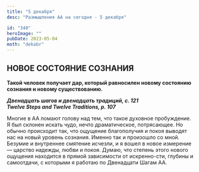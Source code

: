 ```yaml
---
title: "5 декабря"
desc: "Размышления АА на сегодня - 5 декабря"

id: "340"
heroImage: ""
pubDate: 2023-05-04
moth: "dekabr"
---
```


## НОВОЕ СОСТОЯНИЕ СОЗНАНИЯ

**Такой человек получает дар, который равносилен новому состоянию сознания и
новому существованию.**

**_Двенадцать шагов и двенадцать традиций, с. 121  
Twelve Steps and Twelve Traditions, p. 107_**

Многие в АА ломают голову над тем, что такое духовное пробуждение. Я был
склонен искать чудо, нечто драматическое, потрясающее. Но обычно происходит
так, что ощущение благополучия и покоя выводят нас на новый уровень сознания.
Именно так и произошло со мной. Безумие и внутреннее смятение исчезли, и я
вошел в новое измерение — царство надежды, любви и покоя. Думаю, что степень
этого нового ощущения находится в прямой зависимости от искренно-сти, глубины
и самоотдачи, с которыми я работаю по Двенадцати Шагам АА.

